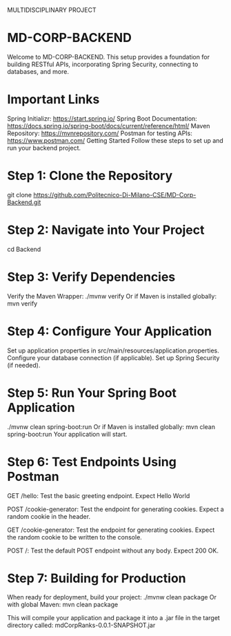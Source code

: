 MULTIDISCIPLINARY PROJECT


# MD-CORP-BACKEND
Welcome to MD-CORP-BACKEND. This setup provides a foundation for building RESTful APIs, incorporating Spring Security, connecting to databases, and more.

# Important Links
Spring Initializr: https://start.spring.io/
Spring Boot Documentation: https://docs.spring.io/spring-boot/docs/current/reference/html/
Maven Repository: https://mvnrepository.com/
Postman for testing APIs: https://www.postman.com/
Getting Started
Follow these steps to set up and run your backend project.

# Step 1: Clone the Repository
git clone https://github.com/Politecnico-Di-Milano-CSE/MD-Corp-Backend.git

# Step 2: Navigate into Your Project
cd Backend

# Step 3: Verify Dependencies
Verify the Maven Wrapper:
./mvnw verify
Or if Maven is installed globally:
mvn verify

# Step 4: Configure Your Application
Set up application properties in src/main/resources/application.properties.
Configure your database connection (if applicable).
Set up Spring Security (if needed).


# Step 5: Run Your Spring Boot Application
./mvnw clean spring-boot:run
Or if Maven is installed globally:
mvn clean spring-boot:run
Your application will start.

# Step 6: Test Endpoints Using Postman
GET /hello: Test the basic greeting endpoint.
Expect Hello World

POST /cookie-generator: Test the endpoint for generating cookies.
Expect a random cookie in the header.

GET /cookie-generator: Test the endpoint for generating cookies.
Expect the random cookie to be written to the console. 

POST /: Test the default POST endpoint without any body.
Expect 200 OK.


# Step 7: Building for Production
When ready for deployment, build your project:
./mvnw clean package
Or with global Maven:
mvn clean package

This will compile your application and package it into a .jar file in the target directory called: 
mdCorpRanks-0.0.1-SNAPSHOT.jar